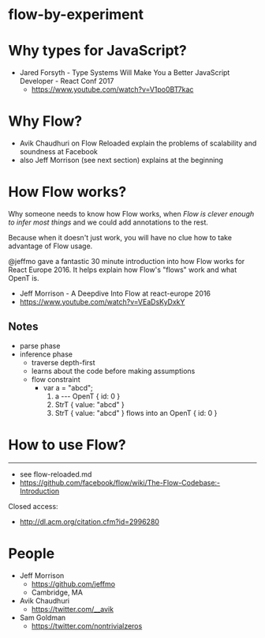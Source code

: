 # flow-by-experiment

# Why types for JavaScript?

- Jared Forsyth - Type Systems Will Make You a Better JavaScript Developer - React Conf 2017
  - https://www.youtube.com/watch?v=V1po0BT7kac

# Why Flow?

- Avik Chaudhuri on Flow Reloaded explain the problems of scalability and soundness at Facebook
- also Jeff Morrison (see next section) explains at the beginning

# How Flow works?

Why someone needs to know how Flow works, when _Flow is clever enough to infer
most things_ and we could add annotations to the rest.

Because when it doesn't just work, you will have no clue how to take advantage
of Flow usage.

@jeffmo gave a fantastic 30 minute introduction into how Flow works for React
Europe 2016. It helps explain how Flow's "flows" work and what OpenT is.

- Jeff Morrison - A Deepdive Into Flow at react-europe 2016
- https://www.youtube.com/watch?v=VEaDsKyDxkY

## Notes

- parse phase
- inference phase
  - traverse depth-first
  - learns about the code before making assumptions
  - flow constraint
    - var a = "abcd";
      1. a --- OpenT { id: 0 }
      2. StrT { value: "abcd" }
      3. StrT { value: "abcd" } flows into an OpenT { id: 0 }

# How to use Flow?

---

- see flow-reloaded.md
- https://github.com/facebook/flow/wiki/The-Flow-Codebase:-Introduction


Closed access:
- http://dl.acm.org/citation.cfm?id=2996280

# People

- Jeff Morrison
  - https://github.com/jeffmo
  - Cambridge, MA
- Avik Chaudhuri
  - https://twitter.com/__avik
- Sam Goldman
  - https://twitter.com/nontrivialzeros
